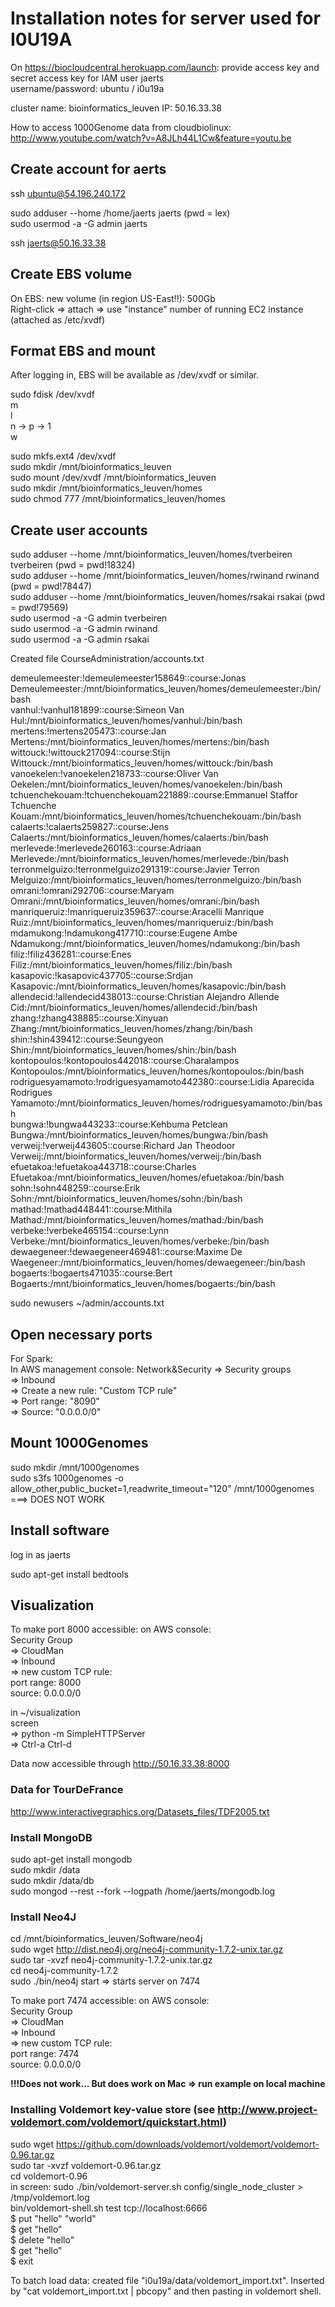 # Installation notes for server used for I0U19A

On https://biocloudcentral.herokuapp.com/launch: provide access key and secret access key for IAM user jaerts<br/>
username/password: ubuntu / i0u19a

cluster name: bioinformatics_leuven
IP: 50.16.33.38

How to access 1000Genome data from cloudbiolinux: http://www.youtube.com/watch?v=A8JLh44L1Cw&feature=youtu.be 

## Create account for aerts

ssh ubuntu@54.196.240.172

sudo adduser --home /home/jaerts jaerts (pwd = lex)<br/>
sudo usermod -a -G admin jaerts

ssh jaerts@50.16.33.38

## Create EBS volume

On EBS: new volume (in region US-East!!): 500Gb<br/>
Right-click => attach => use "instance" number of running EC2 instance (attached as /etc/xvdf)

## Format EBS and mount

After logging in, EBS will be available as /dev/xvdf or similar.

sudo fdisk /dev/xvdf<br/>
m<br/>
l<br/>
n -> p -> 1<br/>
w

sudo mkfs.ext4 /dev/xvdf<br/>
sudo mkdir /mnt/bioinformatics_leuven<br/>
sudo mount /dev/xvdf /mnt/bioinformatics_leuven<br/>
sudo mkdir /mnt/bioinformatics_leuven/homes<br/>
sudo chmod 777 /mnt/bioinformatics_leuven/homes<br/>


## Create user accounts

sudo adduser --home /mnt/bioinformatics_leuven/homes/tverbeiren tverbeiren (pwd = pwd!18324)<br/>
sudo adduser --home /mnt/bioinformatics_leuven/homes/rwinand rwinand (pwd = pwd!78447)<br/>
sudo adduser --home /mnt/bioinformatics_leuven/homes/rsakai rsakai (pwd = pwd!79569)<br/>
sudo usermod -a -G admin tverbeiren<br/>
sudo usermod -a -G admin rwinand<br/>
sudo usermod -a -G admin rsakai<br/>

Created file CourseAdministration/accounts.txt

demeulemeester:!demeulemeester158649::course:Jonas Demeulemeester:/mnt/bioinformatics_leuven/homes/demeulemeester:/bin/bash<br/>
vanhul:!vanhul181899::course:Simeon Van Hul:/mnt/bioinformatics_leuven/homes/vanhul:/bin/bash<br/>
mertens:!mertens205473::course:Jan Mertens:/mnt/bioinformatics_leuven/homes/mertens:/bin/bash<br/>
wittouck:!wittouck217094::course:Stijn Wittouck:/mnt/bioinformatics_leuven/homes/wittouck:/bin/bash<br/>
vanoekelen:!vanoekelen218733::course:Oliver Van Oekelen:/mnt/bioinformatics_leuven/homes/vanoekelen:/bin/bash<br/>
tchuenchekouam:!tchuenchekouam221889::course:Emmanuel Staffor Tchuenche Kouam:/mnt/bioinformatics_leuven/homes/tchuenchekouam:/bin/bash<br/>
calaerts:!calaerts259827::course:Jens Calaerts:/mnt/bioinformatics_leuven/homes/calaerts:/bin/bash<br/>
merlevede:!merlevede260163::course:Adriaan Merlevede:/mnt/bioinformatics_leuven/homes/merlevede:/bin/bash<br/>
terronmelguizo:!terronmelguizo291319::course:Javier Terron Melguizo:/mnt/bioinformatics_leuven/homes/terronmelguizo:/bin/bash<br/>
omrani:!omrani292706::course:Maryam Omrani:/mnt/bioinformatics_leuven/homes/omrani:/bin/bash<br/>
manriqueruiz:!manriqueruiz359637::course:Aracelli Manrique Ruiz:/mnt/bioinformatics_leuven/homes/manriqueruiz:/bin/bash<br/>
mdamukong:!ndamukong417710::course:Eugene Ambe Ndamukong:/mnt/bioinformatics_leuven/homes/ndamukong:/bin/bash<br/>
filiz:!filiz436281::course:Enes Filiz:/mnt/bioinformatics_leuven/homes/filiz:/bin/bash<br/>
kasapovic:!kasapovic437705::course:Srdjan Kasapovic:/mnt/bioinformatics_leuven/homes/kasapovic:/bin/bash<br/>
allendecid:!allendecid438013::course:Christian Alejandro Allende Cid:/mnt/bioinformatics_leuven/homes/allendecid:/bin/bash<br/>
zhang:!zhang438885::course:Xinyuan Zhang:/mnt/bioinformatics_leuven/homes/zhang:/bin/bash<br/>
shin:!shin439412::course:Seungyeon Shin:/mnt/bioinformatics_leuven/homes/shin:/bin/bash<br/>
kontopoulos:!kontopoulos442018::course:Charalampos Kontopoulos:/mnt/bioinformatics_leuven/homes/kontopoulos:/bin/bash<br/>
rodriguesyamamoto:!rodriguesyamamoto442380::course:Lidia Aparecida Rodrigues Yamamoto:/mnt/bioinformatics_leuven/homes/rodriguesyamamoto:/bin/bash<br/>
bungwa:!bungwa443233::course:Kehbuma Petclean Bungwa:/mnt/bioinformatics_leuven/homes/bungwa:/bin/bash<br/>
verweij:!verweij443605::course:Richard Jan Theodoor Verweij:/mnt/bioinformatics_leuven/homes/verweij:/bin/bash<br/>
efuetakoa:!efuetakoa443718::course:Charles Efuetakoa:/mnt/bioinformatics_leuven/homes/efuetakoa:/bin/bash<br/>
sohn:!sohn448259::course:Erik Sohn:/mnt/bioinformatics_leuven/homes/sohn:/bin/bash<br/>
mathad:!mathad448441::course:Mithila Mathad:/mnt/bioinformatics_leuven/homes/mathad:/bin/bash<br/>
verbeke:!verbeke465154::course:Lynn Verbeke:/mnt/bioinformatics_leuven/homes/verbeke:/bin/bash<br/>
dewaegeneer:!dewaegeneer469481::course:Maxime De Waegeneer:/mnt/bioinformatics_leuven/homes/dewaegeneer:/bin/bash<br/>
bogaerts:!bogaerts471035::course:Bert Bogaerts:/mnt/bioinformatics_leuven/homes/bogaerts:/bin/bash<br/>

sudo newusers ~/admin/accounts.txt

## Open necessary ports

For Spark:<br/>
In AWS management console: Network&Security => Security groups<br/>
     => Inbound<br/>
     => Create a new rule: "Custom TCP rule"<br/>
     => Port range: "8090"<br/>
     => Source: "0.0.0.0/0"

## Mount 1000Genomes

sudo mkdir /mnt/1000genomes<br/>
sudo s3fs 1000genomes -o allow_other,public_bucket=1,readwrite_timeout="120" /mnt/1000genomes ===> DOES NOT WORK<br/>


## Install software

log in as jaerts

sudo apt-get install bedtools

## Visualization

To make port 8000 accessible: on AWS console:<br/>
     Security Group<br/>
     => CloudMan<br/>
     => Inbound<br/>
     => new custom TCP rule:<br/>
               port range: 8000<br/>
               source: 0.0.0.0/0

in ~/visualization<br/>
screen<br/>
  => python -m SimpleHTTPServer<br/>
  => Ctrl-a Ctrl-d

Data now accessible through http://50.16.33.38:8000

### Data for TourDeFrance

http://www.interactivegraphics.org/Datasets_files/TDF2005.txt

### Install MongoDB

sudo apt-get install mongodb<br/>
sudo mkdir /data<br/>
sudo mkdir /data/db<br/>
sudo mongod --rest --fork --logpath /home/jaerts/mongodb.log

### Install Neo4J

cd /mnt/bioinformatics_leuven/Software/neo4j<br/>
sudo wget http://dist.neo4j.org/neo4j-community-1.7.2-unix.tar.gz<br/>
sudo tar -xvzf neo4j-community-1.7.2-unix.tar.gz<br/>
cd neo4j-community-1.7.2<br/>
sudo ./bin/neo4j start => starts server on 7474<br/>

To make port 7474 accessible: on AWS console:<br/>
     Security Group<br/>
     => CloudMan<br/>
     => Inbound<br/>
     => new custom TCP rule:<br/>
               port range: 7474<br/>
               source: 0.0.0.0/0

**!!!Does not work... But does work on Mac => run example on local machine**

### Installing Voldemort key-value store (see http://www.project-voldemort.com/voldemort/quickstart.html) 

sudo wget https://github.com/downloads/voldemort/voldemort/voldemort-0.96.tar.gz<br/>
sudo tar -xvzf voldemort-0.96.tar.gz<br/>
cd voldemort-0.96<br/>
in screen: sudo ./bin/voldemort-server.sh config/single_node_cluster > /tmp/voldemort.log<br/>
bin/voldemort-shell.sh test tcp://localhost:6666<br/>
$ put "hello" "world"<br/>
$ get "hello"<br/>
$ delete "hello"<br/>
$ get "hello"<br/>
$ exit

To batch load data: created file "i0u19a/data/voldemort_import.txt". Inserted by "cat voldemort_import.txt | pbcopy" and then pasting in voldemort shell.
